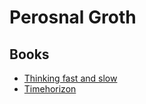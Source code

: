 # Perosnal Groth

## Books
- [Thinking fast and slow](https://www.amazon.de/Thinking-Fast-Slow-Daniel-Kahneman/dp/0141033576/ref=sr_1_1?__mk_de_DE=%C3%85M%C3%85%C5%BD%C3%95%C3%91&crid=2ENLKROVW16E&dchild=1&keywords=thinking+fast+and+slow&qid=1606327818&s=books&sprefix=think%2Cstripbooks%2C176&sr=1-1)
- [Timehorizon](https://www.amazon.de/dp/9881485010/?coliid=I34ZXNYL25FEF6&colid=21HV32YJNQWTD&psc=1&ref_=lv_ov_lig_dp_it)


